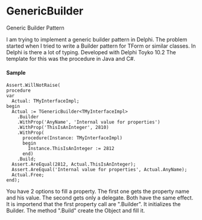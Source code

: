 # GenericBuilder
Generic Builder Pattern

I am trying to implement a generic builder pattern in Delphi.
The problem started when I tried to write a Builder pattern for TForm or similar classes.
In Delphi is there a lot of typing. Developed with Delphi Toyko 10.2
The template for this was the procedure in Java and C#.

#### Sample
```delphi
Assert.WillNotRaise(
procedure
var
  Actual: TMyInterfaceImpl;
begin
  Actual := TGenericBuilder<TMyInterfaceImpl>
    .Builder
    .WithProp('AnyName', 'Internal value for properties')
    .WithProp('ThisIsAnInteger', 2810)
    .WithProp(
      procedure(Instance: TMyInterfaceImpl)
      begin
        Instance.ThisIsAnInteger := 2812
      end)
    .Build;
  Assert.AreEqual(2812, Actual.ThisIsAnInteger);
  Assert.AreEqual('Internal value for properties', Actual.AnyName);
  Actual.Free;
end);
```

You have 2 options  to fill a property. The first one gets the property name and his value. The second gets only a delegate. Both have the same effect. It is importend that the first property call are ".Builder". It initializes the Builder. The method ".Build" create the Object and fill it.
